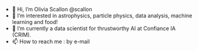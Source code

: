 - 👋 Hi, I’m Olivia Scallon @scallon
- 👀 I’m interested in astrophysics, particle physics, data analysis, machine learning and food!
- 🌱 I’m currently a data scientist for thrustworthy AI at Confiance IA (CRIM).  
- 📫 How to reach me : by e-mail

<!---
scallon/scallon is a ✨ special ✨ repository because its `README.md` (this file) appears on your GitHub profile.
You can click the Preview link to take a look at your changes.
--->
